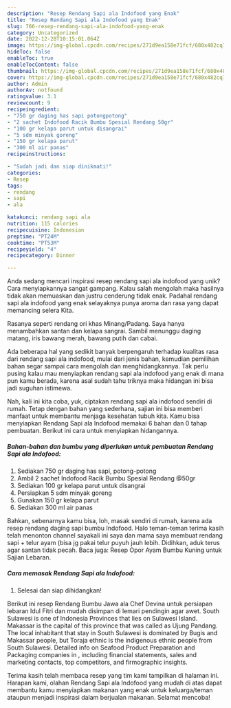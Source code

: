 ```yaml
---
description: "Resep Rendang Sapi ala Indofood yang Enak"
title: "Resep Rendang Sapi ala Indofood yang Enak"
slug: 766-resep-rendang-sapi-ala-indofood-yang-enak
category: Uncategorized
date: 2022-12-28T10:15:01.064Z
image: https://img-global.cpcdn.com/recipes/271d9ea158e71fcf/680x482cq70/rendang-sapi-ala-indofood-foto-resep-utama.jpg
hideToc: false
enableToc: true
enableTocContent: false
thumbnail: https://img-global.cpcdn.com/recipes/271d9ea158e71fcf/680x482cq70/rendang-sapi-ala-indofood-foto-resep-utama.jpg
cover: https://img-global.cpcdn.com/recipes/271d9ea158e71fcf/680x482cq70/rendang-sapi-ala-indofood-foto-resep-utama.jpg
author: Admin
authorAv: notfound
ratingvalue: 3.1
reviewcount: 9
recipeingredient:
- "750 gr daging has sapi potongpotong"
- "2 sachet Indofood Racik Bumbu Spesial Rendang 50gr"
- "100 gr kelapa parut untuk disangrai"
- "5 sdm minyak goreng"
- "150 gr kelapa parut"
- "300 ml air panas"
recipeinstructions:

- "Sudah jadi dan siap dinikmati!"
categories:
- Resep
tags:
- rendang
- sapi
- ala

katakunci: rendang sapi ala 
nutrition: 115 calories
recipecuisine: Indonesian
preptime: "PT24M"
cooktime: "PT53M"
recipeyield: "4"
recipecategory: Dinner

---
```





Anda sedang mencari inspirasi resep rendang sapi ala indofood yang unik? Cara menyiapkannya sangat gampang. Kalau salah mengolah maka hasilnya tidak akan memuaskan dan justru cenderung tidak enak. Padahal rendang sapi ala indofood yang enak selayaknya punya aroma dan rasa yang dapat memancing selera Kita.





Rasanya seperti rendang ori khas Minang/Padang. Saya hanya menambahkan santan dan kelapa sangrai. Sambil menunggu daging matang, iris bawang merah, bawang putih dan cabai.

Ada beberapa hal yang sedikit banyak berpengaruh terhadap kualitas rasa dari rendang sapi ala indofood, mulai dari jenis bahan, kemudian pemilihan bahan segar sampai cara mengolah dan menghidangkannya. Tak perlu pusing kalau mau menyiapkan rendang sapi ala indofood yang enak di mana pun kamu berada, karena asal sudah tahu triknya maka hidangan ini bisa jadi suguhan istimewa.






Nah, kali ini kita coba, yuk, ciptakan rendang sapi ala indofood sendiri di rumah. Tetap dengan bahan yang sederhana, sajian ini bisa memberi manfaat untuk membantu menjaga kesehatan tubuh kita. Kamu bisa menyiapkan Rendang Sapi ala Indofood memakai 6 bahan dan 0 tahap pembuatan. Berikut ini cara untuk menyiapkan hidangannya.

<!--inarticleads1-->

##### Bahan-bahan dan bumbu yang diperlukan untuk pembuatan Rendang Sapi ala Indofood:

1. Sediakan 750 gr daging has sapi, potong-potong
1. Ambil 2 sachet Indofood Racik Bumbu Spesial Rendang @50gr
1. Sediakan 100 gr kelapa parut untuk disangrai
1. Persiapkan 5 sdm minyak goreng
1. Gunakan 150 gr kelapa parut
1. Sediakan 300 ml air panas


Bahkan, sebenarnya kamu bisa, loh, masak sendiri di rumah, karena ada resep rendang daging sapi bumbu Indofood. Halo teman-teman terima kasih telah menonton channel sayakali ini saya dan mama saya membuat rendang sapi + telur ayam (bisa jg pakai telur puyuh jauh lebih. Didihkan, aduk terus agar santan tidak pecah. Baca juga: Resep Opor Ayam Bumbu Kuning untuk Sajian Lebaran. 

<!--inarticleads2-->

##### Cara memasak Rendang Sapi ala Indofood:


1. Selesai dan siap dihidangkan!

Berikut ini resep Rendang Bumbu Jawa ala Chef Devina untuk persiapan lebaran Idul Fitri dan mudah disimpan di lemari pendingin agar awet. South Sulawesi is one of Indonesia Provinces that lies on Sulawesi Island. Makassar is the capital of this province that was called as Ujung Pandang. The local inhabitant that stay in South Sulawesi is dominated by Bugis and Makassar people, but Toraja ethnic is the indigenous ethnic people from South Sulawesi. Detailed info on Seafood Product Preparation and Packaging companies in , including financial statements, sales and marketing contacts, top competitors, and firmographic insights. 

Terima kasih telah membaca resep yang tim kami tampilkan di halaman ini. Harapan kami, olahan Rendang Sapi ala Indofood yang mudah di atas dapat membantu kamu menyiapkan makanan yang enak untuk keluarga/teman ataupun menjadi inspirasi dalam berjualan makanan. Selamat mencoba!
